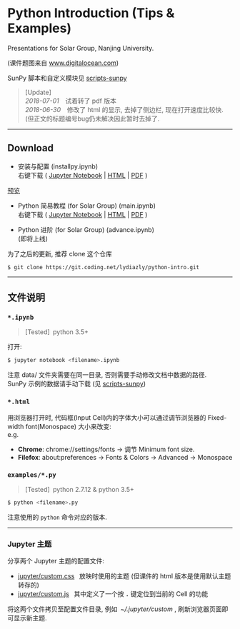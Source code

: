 # Python Introduction (Tips & Examples)

Presentations for Solar Group, Nanjing University.

(课件题图来自 www.digitalocean.com)

SunPy 脚本和自定义模块见 [scripts-sunpy](https://coding.net/u/lydiazly/p/scripts-sunpy)

> [Update]<br>
> *2018-07-01*&emsp;试着转了 pdf 版本<br>
> *2018-06-30*&emsp;修改了 html 的显示, 去掉了侧边栏, 现在打开速度比较快. (但正文的标题编号bug仍未解决因此暂时去掉了.

---

## Download

* 安装与配置 (installpy.ipynb)<br>
右键下载 (
[Jupyter Notebook](https://coding.net/u/lydiazly/p/python-intro/git/raw/master/installpy.ipynb)
|
[HTML](https://coding.net/u/lydiazly/p/python-intro/git/raw/master/installpy.html)
|
[PDF](https://coding.net/u/lydiazly/p/python-intro/git/raw/master/installpy.pdf)
)&ensp;
<a href="http://htmlpreview.github.io/?https://coding.net/u/lydiazly/p/python-intro/git/raw/master/installpy.html" target="_blank">
预览
</a>

* Python 简易教程 (for Solar Group) (main.ipynb)<br>
右键下载 (
[Jupyter Notebook](https://coding.net/u/lydiazly/p/python-intro/git/raw/master/main.ipynb)
|
[HTML](https://coding.net/u/lydiazly/p/python-intro/git/raw/master/main.html)
|
[PDF](https://coding.net/u/lydiazly/p/python-intro/git/raw/master/main.pdf)
)

* Python 进阶 (for Solar Group) (advance.ipynb)<br>
(即将上线)

为了之后的更新, 推荐 clone 这个仓库

`$ git clone https://git.coding.net/lydiazly/python-intro.git`

---

## 文件说明

### `*.ipynb`

> [Tested]&ensp;python 3.5+

打开:

```sh
$ jupyter notebook <filename>.ipynb
```
注意 data/ 文件夹需要在同一目录, 否则需要手动修改文档中数据的路径.<br>
SunPy 示例的数据请手动下载 (见 [scripts-sunpy](https://coding.net/u/lydiazly/p/scripts-sunpy))

### `*.html`
用浏览器打开时, 代码框(Input Cell)内的字体大小可以通过调节浏览器的 Fixed-width font(Monospace) 大小来改变:<br>
e.g.<br>
* **Chrome**: chrome://settings/fonts -> 调节 Minimum font size.<br>
* **Filefox**: about:preferences -> Fonts & Colors -> Advanced -> Monospace

### `examples/*.py`

> [Tested]&ensp;python 2.7.12 & python 3.5+

```sh
$ python <filename>.py
```

注意使用的 `python` 命令对应的版本.

---

### Jupyter 主题

分享两个 Jupyter 主题的配置文件:

* [jupyter/custom.css](https://coding.net/u/lydiazly/p/python-intro/git/raw/master/jupyter/custom.css)
&ensp;放映时使用的主题 (但课件的 html 版本是使用默认主题转存的)<br>
* [jupyter/custom.js](https://coding.net/u/lydiazly/p/python-intro/git/raw/master/jupyter/custom.js)
&ensp;其中定义了一个按 **`.`** 键定位到当前的 Cell 的功能

将这两个文件拷贝至配置文件目录, 例如&ensp;*~/.jupyter/custom* , 刷新浏览器页面即可显示新主题.

